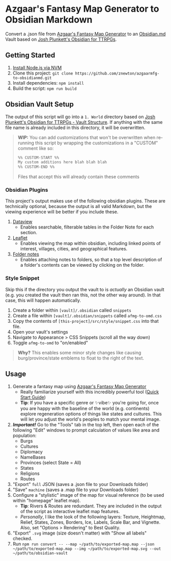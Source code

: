 # Azgaar's Fantasy Map Generator to Obsidian Markdown

Convert a .json file from [Azgaar's Fantasy Map Generator](https://azgaar.github.io/Fantasy-Map-Generator/) to an [Obsidian.md](https://obsidian.md) Vault based on [Josh Plunkett's Obsidian for TTRPGs](https://obsidianttrpgtutorials.com).

## Getting Started

1. [Install Node.js via NVM](https://github.com/nvm-sh/nvm?tab=readme-ov-file#installing-and-updating)
2. Clone this project: `git clone https://github.com/znewton/azgaarmfg-to-obsidianmd.git`
3. Install dependencies: `npm install`
4. Build the script: `npm run build`

## Obsidian Vault Setup

The output of this script will go into a `1. World` directory based on [Josh Plunkett's Obsidian for TTRPGs - Vault Structure](https://obsidianttrpgtutorials.com/Obsidian+TTRPG+Tutorials/Getting+Started/Vault+Structure). If anything with the same file name is already included in this directory, it will be overwritten.

> **WIP:** You can add customizations that won't be overwritten when re-running this script by wrapping the customizations in a "CUSTOM" comment like so:
>
> ```md
> %% CUSTOM-START %%
> My custom additions here blah blah blah
> %% CUSTOM-END %%
> ```
> 
> Files that accept this will already contain these comments

### Obsidian Plugins

This project's output makes use of the following obsidian plugins. These are technically optional, because the output is all valid Markdown, but the viewing experience will be better if you include these.

1. [Dataview](obsidian://show-plugin?id=dataview)
    - Enables searchable, filterable tables in the Folder Note for each section.
1. [Leaflet](obsidian://show-plugin?id=obsidian-leaflet-plugin)
    - Enables viewing the map within obsidian, including linked points of interest, villages, cities, and geographical features.
1. [Folder notes](obsidian://show-plugin?id=folder-notes)
    - Enables attaching notes to folders, so that a top level description of a folder's contents can be viewed by clicking on the folder.

### Style Snippet

Skip this if the directory you output the vault to is *actually* an Obsidian vault (e.g. you created the vault then ran this, not the other way around). In that case, this will happen automatically.

1. Create a folder within `[vault]/.obsidian` called `snippets`
1. Create a file within `[vault]/.obsidian/snippets` called `afmg-to-omd.css`
1. Copy the contents of `[this-project]/src/style/snippet.css` into that file.
1. Open your vault's settings
1. Navigate to Appearance > CSS Snippets (scroll all the way down)
1. Toggle `afmg-to-omd` to "on/enabled"

> **Why?** This enables some minor style changes like causing burg/province/state emblems to float to the right of the text.

## Usage

1. Generate a fantasy map using [Azgaar's Fantasy Map Generator](https://azgaar.github.io/Fantasy-Map-Generator/)
    - Really familiarize yourself with this incredibly powerful tool ([Quick Start Guide](https://github.com/Azgaar/Fantasy-Map-Generator/wiki/Quick-Start-Tutorial))
    - **Tip**: If you have a specific genre or ✨vibe✨ you're going for, once you are happy with the baseline of the world (e.g. continents) explore regeneration options of things like states and cultures. This will let you adjust the world's peoples to match your mental image.
1. ***Important!*** Go to the "Tools" tab in the top left, then open each of the following "Edit" windows to prompt calculation of values like area and population:
    - Burgs
    - Cultures
    - Diplomacy
    - NameBases
    - Provinces (select State = All)
    - States
    - Religions
    - Routes
1. "Export" `full` JSON (saves a .json file to your Downloads folder)
1. "Save" `machine` (saves a .map file to your Downloads folder)
1. Configure a "stylistic" image of the map for visual reference (to be used within "homepage" leaflet map).
    - **Tip**: Rivers & Routes are redundant. They are included in the output of the script as interactive leaflet map features.
    - *Personally*, I like the look of the following layers: Texture, Heightmap, Relief, States, Zones, Borders, Ice, Labels, Scale Bar, and Vignette. Also, set "Options > Rendering" to Best Quality.
1. "Export" `.svg` image (size doesn't matter) with "Show all labels" checked.
1. Run `npm run convert -- --map ~/path/to/exported-map.map --json ~/path/to/exported-map.map --img ~/path/to/exported-map.svg --out ~/path/to/obsidian-vault`
